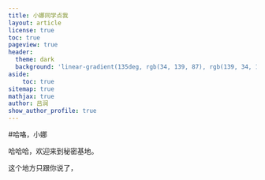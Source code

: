 ```yaml
---
title: 小娜同学点我
layout: article
license: true
toc: true
pageview: true
header:
  theme: dark
  background: 'linear-gradient(135deg, rgb(34, 139, 87), rgb(139, 34, 139))'
aside:
    toc: true
sitemap: true
mathjax: true
author: 吕润
show_author_profile: true
---
```

#哈咯，小娜

哈哈哈，欢迎来到秘密基地。

这个地方只跟你说了，
